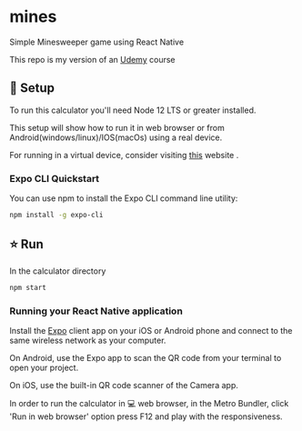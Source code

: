 # mines
Simple Minesweeper game using React Native

This repo is my version of an [Udemy](https://www.udemy.com/course/curso-react-native/) course

## 🚀 Setup

To run this calculator you'll need Node 12 LTS or greater installed.

This setup will show how to run it in web browser or from Android(windows/linux)/IOS(macOs) using a real device.

For running in a virtual device, consider visiting [this](https://reactnative.dev/docs/environment-setup) website .

### Expo CLI Quickstart
You can use npm to install the Expo CLI command line utility:
```bash
npm install -g expo-cli
```

## ⭐ Run
In the calculator directory
```bash
npm start
```
### Running your React Native application
Install the [Expo](https://expo.io/) client app on your iOS or Android phone and connect to the same wireless network as your computer. 

On Android, use the Expo app to scan the QR code from your terminal to open your project. 

On iOS, use the built-in QR code scanner of the Camera app. 

In order to run the calculator in 💻 web browser, in the Metro Bundler, click 'Run in web browser' option press F12 and play with the responsiveness.
